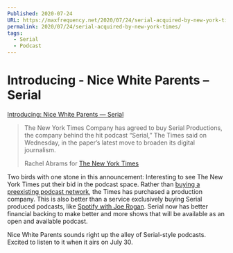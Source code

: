 ```yaml
---
Published: 2020-07-24
URL: https://maxfrequency.net/2020/07/24/serial-acquired-by-new-york-times/
permalink: 2020/07/24/serial-acquired-by-new-york-times/
tags:
  - Serial
  - Podcast
---
```

# Introducing - Nice White Parents – Serial

[Introducing: Nice White Parents — Serial](https://overcast.fm/+DfQO9Rb-4)

> The New York Times Company has agreed to buy Serial Productions, the company behind the hit podcast “Serial,” The Times said on Wednesday, in the paper’s latest move to broaden its digital journalism.
> 
> Rachel Abrams for [The New York Times](https://www.nytimes.com/2020/07/22/business/media/new-york-times-serial.html)

Two birds with one stone in this announcement: Interesting to see The New York Times put their bid in the podcast space. Rather than [buying a preexisting podcast network](https://www.vulture.com/2019/02/spotify-gimlet-media-podcast-deal.html), the Times has purchased a production company. This is also better than a service exclusively buying Serial produced podcasts, like [Spotify with Joe Rogan](https://daringfireball.net/linked/2020/05/25/joe-rogan-got-ripped-off). Serial now has better financial backing to make better and more shows that will be available as an open and available podcast.

Nice White Parents sounds right up the alley of Serial-style podcasts. Excited to listen to it when it airs on July 30.